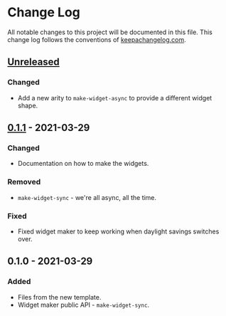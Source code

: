# Change Log
All notable changes to this project will be documented in this file. This change log follows the conventions of [keepachangelog.com](http://keepachangelog.com/).

## [Unreleased]
### Changed
- Add a new arity to `make-widget-async` to provide a different widget shape.

## [0.1.1] - 2021-03-29
### Changed
- Documentation on how to make the widgets.

### Removed
- `make-widget-sync` - we're all async, all the time.

### Fixed
- Fixed widget maker to keep working when daylight savings switches over.

## 0.1.0 - 2021-03-29
### Added
- Files from the new template.
- Widget maker public API - `make-widget-sync`.

[Unreleased]: https://github.com/accounts/accounts/compare/0.1.1...HEAD
[0.1.1]: https://github.com/accounts/accounts/compare/0.1.0...0.1.1
